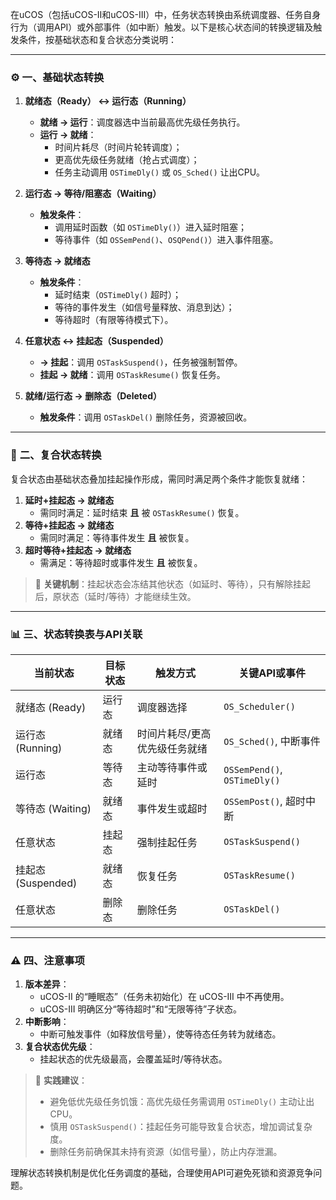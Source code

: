 在uCOS（包括uCOS-II和uCOS-III）中，任务状态转换由系统调度器、任务自身行为（调用API）或外部事件（如中断）触发。以下是核心状态间的转换逻辑及触发条件，按基础状态和复合状态分类说明：

---

### ⚙️ **一、基础状态转换**  
1. **就绪态（Ready） ↔ 运行态（Running）**  
   - **就绪 → 运行**：调度器选中当前最高优先级任务执行。  
   - **运行 → 就绪**：  
     - 时间片耗尽（时间片轮转调度）；  
     - 更高优先级任务就绪（抢占式调度）；  
     - 任务主动调用 `OSTimeDly()` 或 `OS_Sched()` 让出CPU。  

2. **运行态 → 等待/阻塞态（Waiting）**  
   - **触发条件**：  
     - 调用延时函数（如 `OSTimeDly()`）进入延时阻塞；  
     - 等待事件（如 `OSSemPend()`、`OSQPend()`）进入事件阻塞。  

3. **等待态 → 就绪态**  
   - **触发条件**：  
     - 延时结束（`OSTimeDly()` 超时）；  
     - 等待的事件发生（如信号量释放、消息到达）；  
     - 等待超时（有限等待模式下）。  

4. **任意状态 ↔ 挂起态（Suspended）**  
   - **→ 挂起**：调用 `OSTaskSuspend()`，任务被强制暂停。  
   - **挂起 → 就绪**：调用 `OSTaskResume()` 恢复任务。  

5. **就绪/运行态 → 删除态（Deleted）**  
   - **触发条件**：调用 `OSTaskDel()` 删除任务，资源被回收。  

---

### 🔄 **二、复合状态转换**  
复合状态由基础状态叠加挂起操作形成，需同时满足两个条件才能恢复就绪：  
1. **延时+挂起态 → 就绪态**  
   - 需同时满足：延时结束 **且** 被 `OSTaskResume()` 恢复。  
2. **等待+挂起态 → 就绪态**  
   - 需同时满足：等待事件发生 **且** 被恢复。  
3. **超时等待+挂起态 → 就绪态**  
   - 需满足：等待超时或事件发生 **且** 被恢复。  

> 💎 **关键机制**：挂起状态会冻结其他状态（如延时、等待），只有解除挂起后，原状态（延时/等待）才能继续生效。

---

### 📊 **三、状态转换表与API关联**  
| **当前状态**       | **目标状态**   | **触发方式**                     | **关键API或事件**               |  
|--------------------|----------------|----------------------------------|--------------------------------|  
| 就绪态 (Ready)     | 运行态         | 调度器选择                       | `OS_Scheduler()`              |  
| 运行态 (Running)   | 就绪态         | 时间片耗尽/更高优先级任务就绪    | `OS_Sched()`, 中断事件         |  
| 运行态             | 等待态         | 主动等待事件或延时               | `OSSemPend()`, `OSTimeDly()`   |  
| 等待态 (Waiting)   | 就绪态         | 事件发生或超时                   | `OSSemPost()`, 超时中断        |  
| 任意状态           | 挂起态         | 强制挂起任务                     | `OSTaskSuspend()`             |  
| 挂起态 (Suspended) | 就绪态         | 恢复任务                         | `OSTaskResume()`              |  
| 任意状态           | 删除态         | 删除任务                         | `OSTaskDel()`                 |  

---

### ⚠️ **四、注意事项**  
1. **版本差异**：  
   - uCOS-II 的“睡眠态”（任务未初始化）在 uCOS-III 中不再使用。  
   - uCOS-III 明确区分“等待超时”和“无限等待”子状态。  
2. **中断影响**：  
   - 中断可触发事件（如释放信号量），使等待态任务转为就绪态。  
3. **复合状态优先级**：  
   - 挂起状态的优先级最高，会覆盖延时/等待状态。  

> 🔧 **实践建议**：  
> - 避免低优先级任务饥饿：高优先级任务需调用 `OSTimeDly()` 主动让出CPU。  
> - 慎用 `OSTaskSuspend()`：挂起任务可能导致复合状态，增加调试复杂度。  
> - 删除任务前确保其未持有资源（如信号量），防止内存泄漏。  

理解状态转换机制是优化任务调度的基础，合理使用API可避免死锁和资源竞争问题。
